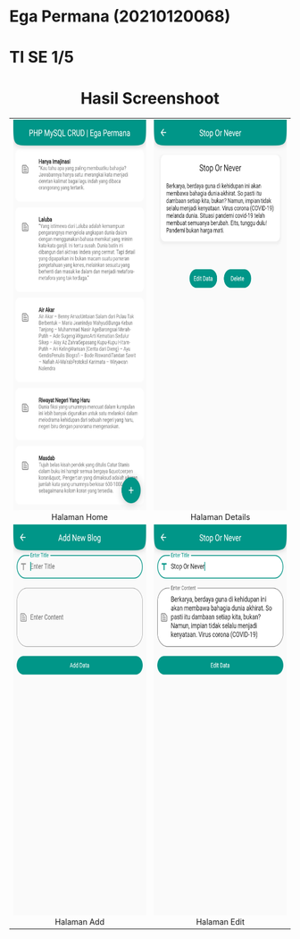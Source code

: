 # Ega Permana (20210120068)
# TI SE 1/5

<div align="center">
  <h1>Hasil Screenshoot</h1>
  <table>
    <tr>
      <td align="center">
        <img src="folder_screenshoot/home.png" alt="Halaman Home" height="700">
        <br>Halaman Home
      </td>
      <td align="center">
        <img src="folder_screenshoot/details.png" alt="Halaman Details" height="700">
        <br>Halaman Details
      </td>
    </tr>
    <tr>
      <td align="center">
        <img src="folder_screenshoot/add.png" alt="Halaman Add" height="700">
        <br>Halaman Add
      </td>
      <td align="center">
        <img src="folder_screenshoot/edit.png" alt="Halaman Edit" height="700">
        <br>Halaman Edit
      </td>
    </tr>
  </table>
</div>




